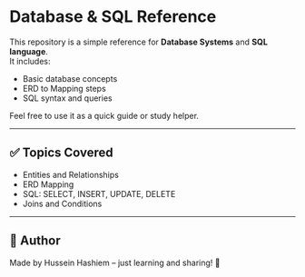 # Database & SQL Reference

This repository is a simple reference for **Database Systems** and **SQL language**.  
It includes:
- Basic database concepts
- ERD to Mapping steps
- SQL syntax and queries

Feel free to use it as a quick guide or study helper.

---

## ✅ Topics Covered
- Entities and Relationships
- ERD Mapping
- SQL: SELECT, INSERT, UPDATE, DELETE
- Joins and Conditions

---

## 📌 Author
Made by Hussein Hashiem – just learning and sharing! 🚀
